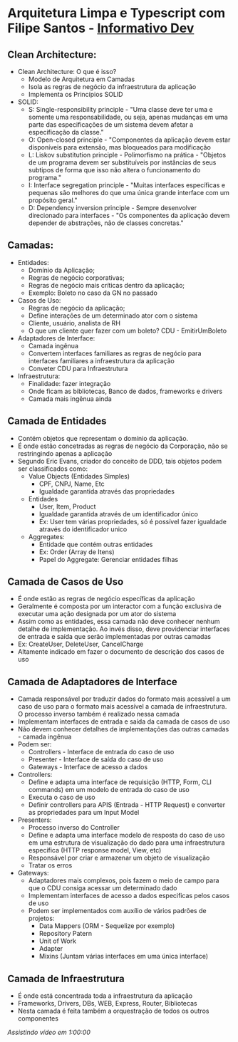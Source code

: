 # Arquitetura Limpa e Typescript com Filipe Santos - [Informativo Dev](https://web.microsoftstream.com/video/103cf595-df3f-4e22-8d1c-ec401053cbe5)

## Clean Architecture:

- Clean Architecture: O que é isso?
  - Modelo de Arquitetura em Camadas
  - Isola as regras de negócio da infraestrutura da aplicação
  - Implementa os Princípios SOLID
- SOLID:
  - S: Single-responsibility principle - "Uma classe deve ter uma e somente uma responsabilidade, ou seja, apenas mudanças em uma parte das especificações de um sistema devem afetar a especificação da classe."
  - O: Open-closed principle - "Componentes da aplicação devem estar disponíveis para extensão, mas bloqueados para modificação
  - L: Liskov substitution principle - Polimorfismo na prática - "Objetos de um programa devem ser substituíveis por instâncias de seus subtipos de forma que isso não altera o funcionamento do programa."
  - I: Interface segregation principle - "Muitas interfaces específicas e pequenas são melhores do que uma única grande interface com um propósito geral."
  - D: Dependency inversion principle - Sempre desenvolver direcionado para interfaces - "Os componentes da aplicação devem depender de abstrações, não de classes concretas."

## Camadas:

- Entidades:
  - Domínio da Aplicação;
  - Regras de negócio corporativas;
  - Regras de negócio mais críticas dentro da aplicação;
  - Exemplo: Boleto no caso da GN no passado
- Casos de Uso:
  - Regras de negócio da aplicação;
  - Define interações de um determinado ator com o sistema
  - Cliente, usuário, analista de RH
  - O que um cliente quer fazer com um boleto? CDU - EmitirUmBoleto
- Adaptadores de Interface:
  - Camada ingênua
  - Convertem interfaces familiares as regras de negócio para interfaces familiares a infraestrutura da aplicação
  - Conveter CDU para Infraestrutura
- Infraestrutura:
  - Finalidade: fazer integração
  - Onde ficam as bibliotecas, Banco de dados, frameworks e drivers
  - Camada mais ingênua ainda

## Camada de Entidades

- Contém objetos que representam o domínio da aplicação.
- É onde estão concetradas as regras de negócio da Corporação, não se restringindo apenas a aplicação
- Segundo Eric Evans, criador do conceito de DDD, tais objetos podem ser classificados como:
  - Value Objects (Entidades Simples)
    - CPF, CNPJ, Name, Etc
    - Igualdade garantida através das propriedades
  - Entidades
    - User, Item, Product
    - Igualdade garantida através de um identificador único
    - Ex: User tem várias propriedades, só é possível fazer igualdade através do identificador unico
  - Aggregates:
    - Entidade que contém outras entidades
    - Ex: Order (Array de Itens)
    - Papel do Aggregate: Gerenciar entidades filhas

## Camada de Casos de Uso

- É onde estão as regras de negócio específicas da aplicação
- Geralmente é composta por um interactor com a função exclusiva de executar uma ação designada por um ator do sistema
- Assim como as entidades, essa camada não deve conhecer nenhum detalhe de implementação. Ao invés disso, deve providenciar interfaces de entrada e saída que serão implementadas por outras camadas
- Ex: CreateUser, DeleteUser, CancelCharge
- Altamente indicado em fazer o documento de descrição dos casos de uso

## Camada de Adaptadores de Interface

- Camada responsável por traduzir dados do formato mais acessível a um caso de uso para o formato mais acessível a camada de infraestrutura. O processo inverso também é realizado nessa camada
- Implementam interfaces de entrada e saída da camada de casos de uso
- Não devem conhecer detalhes de implementações das outras camadas - camada ingênua
- Podem ser:
  - Controllers - Interface de entrada do caso de uso
  - Presenter - Interface de saída do caso de uso
  - Gateways - Interface de acesso a dados
- Controllers:
  - Define e adapta uma interface de requisição (HTTP, Form, CLI commands) em um modelo de entrada do caso de uso
  - Executa o caso de uso
  - Definir controllers para APIS (Entrada - HTTP Request) e converter as propriedades para um Input Model
- Presenters:
  - Processo inverso do Controller
  - Define e adapta uma interface modelo de resposta do caso de uso em uma estrutura de visualização do dado para uma infraestrutura específica (HTTP response model, View, etc)
  - Responsável por criar e armazenar um objeto de visualização
  - Tratar os erros
- Gateways:
  - Adaptadores mais complexos, pois fazem o meio de campo para que o CDU consiga acessar um determinado dado
  - Implementam interfaces de acesso a dados especificas pelos casos de uso
  - Podem ser implementados com auxílio de vários padrões de projetos:
    - Data Mappers (ORM - Sequelize por exemplo)
    - Repository Patern
    - Unit of Work
    - Adapter
    - Mixins (Juntam várias interfaces em uma única interface)

## Camada de Infraestrutura

- É onde está concentrada toda a infraestrutura da aplicação
- Frameworks, Drivers, DBs, WEB, Express, Router, Bibliotecas
- Nesta camada é feita também a orquestração de todos os outros componentes

_Assistindo vídeo em 1:00:00_
